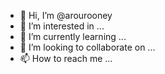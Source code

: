 - 👋 Hi, I’m @arourooney
- 👀 I’m interested in ...
- 🌱 I’m currently learning ...
- 💞️ I’m looking to collaborate on ...
- 📫 How to reach me ...

<!---
arourooney/arourooney is a ✨ special ✨ repository because its `README.md` (this file) appears on your GitHub profile.
You can click the Preview link to take a look at your changes.
--->
